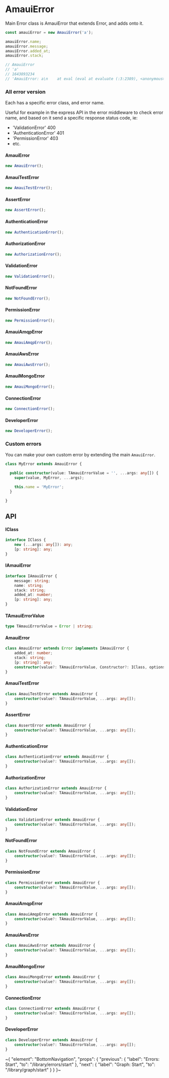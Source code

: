 
# AmauiError

Main Error class is AmauiError that extends Error, and adds onto it.

```ts
const amauiError = new AmauiError('a');

amauiError.name;
amauiError.message;
amauiError.added_at;
amauiError.stack;

// AmauiError
// 'a'
// 1643893234
// 'AmauiError: a\n    at eval (eval at evaluate (:3:2389), <anonymous>:2:31)\n    at t.default.evaluate (<anonymous>:3:2412)\n    at t.default.<anonymous> (<anonymous>:1:44)'
```

### All error version

Each has a specific error class, and error name.

Useful for example in the express API in the error middleware to check error name, and based on it send a specific response status code, ie:

- 'ValidationError' 400
- 'AuthenticationError' 401
- 'PermissionError' 403
- etc.

#### AmauiError

```ts
new AmauiError();
```

#### AmauiTestError

```ts
new AmauiTestError();
```

#### AssertError

```ts
new AssertError();
```

#### AuthenticationError

```ts
new AuthenticationError();
```

#### AuthorizationError

```ts
new AuthorizationError();
```

#### ValidationError

```ts
new ValidationError();
```

#### NotFoundError

```ts
new NotFoundError();
```

#### PermissionError

```ts
new PermissionError();
```

#### AmauiAmqpError

```ts
new AmauiAmqpError();
```

#### AmauiAwsError

```ts
new AmauiAwsError();
```

#### AmauiMongoError

```ts
new AmauiMongoError();
```

#### ConnectionError

```ts
new ConnectionError();
```

#### DeveloperError

```ts
new DeveloperError();
```

### Custom errors

You can make your own custom error by extending the main `AmauiError`.

```ts
class MyError extends AmauiError {

  public constructor(value: TAmauiErrorValue = '', ...args: any[]) {
    super(value, MyError, ...args);

    this.name = 'MyError';
  }

}
```

## API

#### IClass

```ts
interface IClass {
    new (...args: any[]): any;
    [p: string]: any;
}
```

#### IAmauiError

```ts
interface IAmauiError {
    message: string;
    name: string;
    stack: string;
    added_at: number;
    [p: string]: any;
}
```

#### TAmauiErrorValue

```ts
type TAmauiErrorValue = Error | string;
```

#### AmauiError

```ts
class AmauiError extends Error implements IAmauiError {
    added_at: number;
    stack: string;
    [p: string]: any;
    constructor(value?: TAmauiErrorValue, Constructor?: IClass, options?: any);
}
```

#### AmauiTestError

```ts
class AmauiTestError extends AmauiError {
    constructor(value?: TAmauiErrorValue, ...args: any[]);
}
```

#### AssertError

```ts
class AssertError extends AmauiError {
    constructor(value?: TAmauiErrorValue, ...args: any[]);
}
```

#### AuthenticationError

```ts
class AuthenticationError extends AmauiError {
    constructor(value?: TAmauiErrorValue, ...args: any[]);
}
```

#### AuthorizationError

```ts
class AuthorizationError extends AmauiError {
    constructor(value?: TAmauiErrorValue, ...args: any[]);
}
```

#### ValidationError

```ts
class ValidationError extends AmauiError {
    constructor(value?: TAmauiErrorValue, ...args: any[]);
}
```

#### NotFoundError

```ts
class NotFoundError extends AmauiError {
    constructor(value?: TAmauiErrorValue, ...args: any[]);
}
```

#### PermissionError

```ts
class PermissionError extends AmauiError {
    constructor(value?: TAmauiErrorValue, ...args: any[]);
}
```

#### AmauiAmqpError

```ts
class AmauiAmqpError extends AmauiError {
    constructor(value?: TAmauiErrorValue, ...args: any[]);
}
```

#### AmauiAwsError

```ts
class AmauiAwsError extends AmauiError {
    constructor(value?: TAmauiErrorValue, ...args: any[]);
}
```

#### AmauiMongoError

```ts
class AmauiMongoError extends AmauiError {
    constructor(value?: TAmauiErrorValue, ...args: any[]);
}
```

#### ConnectionError

```ts
class ConnectionError extends AmauiError {
    constructor(value?: TAmauiErrorValue, ...args: any[]);
}
```

#### DeveloperError

```ts
class DeveloperError extends AmauiError {
    constructor(value?: TAmauiErrorValue, ...args: any[]);
}
```


~{
  "element": "BottomNavigation",
  "props": {
    "previous": {
      "label": "Errors: Start",
      "to": "/library/errors/start"
    },
    "next": {
      "label": "Graph: Start",
      "to": "/library/graph/start"
    }
  }
}~
